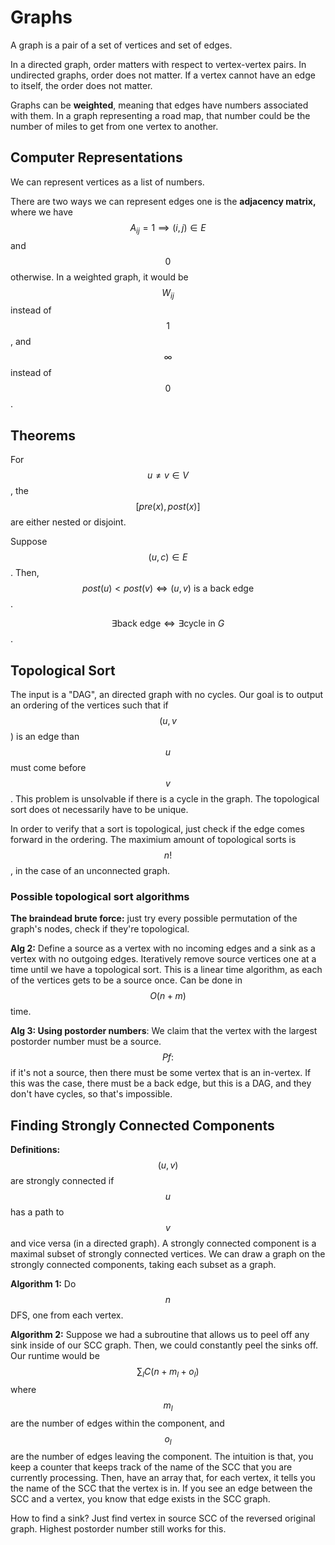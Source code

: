 # Graphs

A graph is a pair of a set of vertices and set of edges. 

In a directed graph, order matters with respect to vertex-vertex pairs. In undirected graphs, order does not matter. If a vertex cannot have an edge to itself, the order does not matter.

Graphs can be **weighted**, meaning that edges have numbers associated with them. In a graph representing a road map, that number could be the number of miles to get from one vertex to another. 

## Computer Representations

We can represent vertices as a list of numbers.

There are two ways we can represent edges one is the **adjacency matrix,** where we have $$A_{ij} = 1 \implies (i,j) \in E$$and $$0$$otherwise. In a weighted graph, it would be $$W_{ij}$$instead of $$1$$, and $$\infty$$instead of $$0$$.

## Theorems

For $$u \neq v \in V$$, the $$[pre(x),post(x)]$$are either nested or disjoint.

Suppose $$(u, c) \in E$$. Then, $$post(u) < post(v) \iff (u, v) \text{ is a back edge}$$.

 $$\exists \text{back edge} \iff \exists \text{cycle in } G$$. 

## Topological Sort

The input is a "DAG", an directed graph with no cycles. Our goal is to output an ordering of the vertices such that if $$(u, v$$\) is an edge than $$u$$must come before $$v$$. This problem is unsolvable if there is a cycle in the graph. The topological sort does ot necessarily have to be unique.



In order to verify that a sort is topological, just check if the edge comes forward in the ordering. The maximium amount of topological sorts is $$n!$$, in the case of an unconnected graph.

### Possible topological sort algorithms

**The braindead brute force:** just try every possible permutation of the graph's nodes, check if they're topological.

**Alg 2:** Define a source as a vertex with no incoming edges and a sink as a vertex with no outgoing edges. Iteratively remove source vertices one at a time until we have a topological sort. This is a linear time algorithm, as each of the vertices gets to be a source once. Can be done in $$O(n + m)$$time.

**Alg 3: Using postorder numbers**: We claim that the vertex with the largest postorder number must be a source. $$Pf:$$if it's not a source, then there must be some vertex that is an in-vertex. If this was the case, there must be a back edge, but this is a DAG, and they don't have cycles, so that's impossible.

## Finding Strongly Connected Components

**Definitions:** $$(u,v)$$are strongly connected if $$u$$has a path to $$v$$and vice versa \(in a directed graph\). A strongly connected component is a maximal subset of strongly connected vertices. We can draw a graph on the strongly connected components, taking each subset as a graph.

**Algorithm 1:** Do $$n$$DFS, one from each vertex. 

**Algorithm 2:** Suppose we had a subroutine that allows us to peel off any sink inside of our SCC graph. Then, we could constantly peel the sinks off. Our runtime would be $$\sum_l C(n + m_l + o_l)$$where $$m_l$$are the number of edges within the component, and $$o_l$$are the number of edges leaving the component. The intuition is that, you keep a counter that keeps track of the name of the SCC that you are currently processing. Then, have an array that, for each vertex, it tells you the name of the SCC that the vertex is in. If you see an edge between the SCC and a vertex, you know that edge exists in the SCC graph. 

How to find a sink? Just find vertex in source SCC of the reversed original graph. Highest postorder number still works for this. 


